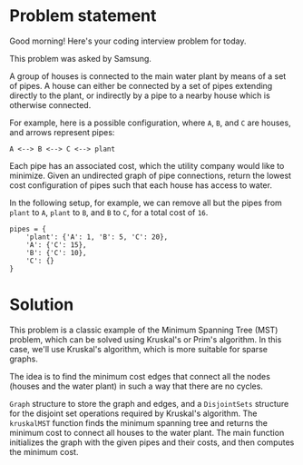 # Problem statement
Good morning! Here's your coding interview problem for today.

This problem was asked by Samsung.

A group of houses is connected to the main water plant by means of a set of pipes. A house can either be connected by a set of pipes extending directly to the plant, or indirectly by a pipe to a nearby house which is otherwise connected.

For example, here is a possible configuration, where `A`, `B`, and `C` are houses, and arrows represent pipes:

```
A <--> B <--> C <--> plant
```

Each pipe has an associated cost, which the utility company would like to minimize. Given an undirected graph of pipe connections, return the lowest cost configuration of pipes such that each house has access to water.

In the following setup, for example, we can remove all but the pipes from `plant` to `A`, `plant` to `B`, and `B` to `C`, for a total cost of `16`.

```
pipes = {
    'plant': {'A': 1, 'B': 5, 'C': 20},
    'A': {'C': 15},
    'B': {'C': 10},
    'C': {}
}
```

# Solution
This problem is a classic example of the Minimum Spanning Tree (MST) problem, which can be solved using Kruskal's or Prim's algorithm. In this case, we'll use Kruskal's algorithm, which is more suitable for sparse graphs.

The idea is to find the minimum cost edges that connect all the nodes (houses and the water plant) in such a way that there are no cycles.

`Graph` structure to store the graph and edges, and a `DisjointSets` structure for the disjoint set operations required by Kruskal's algorithm. The `kruskalMST` function finds the minimum spanning tree and returns the minimum cost to connect all houses to the water plant. The main function initializes the graph with the given pipes and their costs, and then computes the minimum cost.